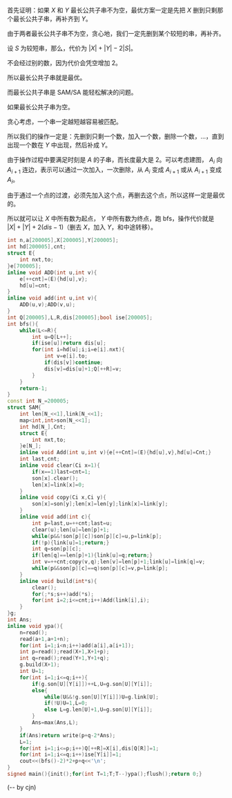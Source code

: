 首先证明：如果 $X$ 和 $Y$ 最长公共子串不为空，最优方案一定是先把 $X$ 删到只剩那个最长公共子串，再补齐到 $Y$。

由于两者最长公共子串不为空，贪心地，我们一定先删到某个较短的串，再补齐。

设 $S$ 为较短串，那么，代价为 $|X|+|Y|-2|S|$。

不会经过别的数，因为代价会凭空增加 $2$。

所以最长公共子串就是最优。

而最长公共子串是 SAM/SA 能轻松解决的问题。

如果最长公共子串为空。

贪心考虑，一个串一定越短越容易被匹配。

所以我们的操作一定是：先删到只剩一个数，加入一个数，删除一个数，$\dots$，直到出现一个数在 $Y$ 中出现，然后补成 $Y$。

由于操作过程中要满足时刻是 $A$ 的子串，而长度最大是 $2$。可以考虑建图， $A_i$ 向 $A_{i+1}$ 连边，表示可以通过一次加入，一次删除，从 $A_i$ 变成 $A_{i+1}$ 或从 $A_{i+1}$ 变成 $A_i$。

由于通过一个点的过渡，必须先加入这个点，再删去这个点，所以这样一定是最优的。

所以就可以让 $X$ 中所有数为起点， $Y$ 中所有数为终点，跑 bfs，操作代价就是 $|X|+|Y|+2 (dis-1)$（删去 $X$，加入 $Y$，和中途转移）。

```cpp
int n,a[200005],X[200005],Y[200005];
int hd[200005],cnt;
struct E{
	int nxt,to;
}e[700005];
inline void ADD(int u,int v){
	e[++cnt]=(E){hd[u],v};
	hd[u]=cnt;
}
inline void add(int u,int v){
	ADD(u,v);ADD(v,u);
}
int Q[200005],L,R,dis[200005];bool ise[200005];
int bfs(){
	while(L<=R){
		int u=Q[L++];
		if(ise[u])return dis[u];
		for(int i=hd[u];i;i=e[i].nxt){
			int v=e[i].to;
			if(dis[v])continue;
			dis[v]=dis[u]+1;Q[++R]=v;
		}
	}
	return-1;
}
const int N_=200005;
struct SAM{
	int len[N_<<1],link[N_<<1];
	map<int,int>son[N_<<1];
	int hd[N_],Cnt;
	struct E{
		int nxt,to;
	}e[N_];
	inline void Add(int u,int v){e[++Cnt]=(E){hd[u],v},hd[u]=Cnt;}
	int last,cnt;
	inline void clear(Ci x=1){
		if(x==1)last=cnt=1;
		son[x].clear();
		len[x]=link[x]=0;
	}
	inline void copy(Ci x,Ci y){
		son[x]=son[y];len[x]=len[y];link[x]=link[y];
	}
	inline void add(int c){
		int p=last,u=++cnt;last=u;
		clear(u);len[u]=len[p]+1;
		while(p&&!son[p][c])son[p][c]=u,p=link[p];
		if(!p){link[u]=1;return;}
		int q=son[p][c];
		if(len[q]==len[p]+1){link[u]=q;return;}
		int v=++cnt;copy(v,q);len[v]=len[p]+1;link[u]=link[q]=v;
		while(p&&son[p][c]==q)son[p][c]=v,p=link[p];
	}
	inline void build(int*s){
		clear();
		for(;*s;s++)add(*s);
		for(int i=2;i<=cnt;i++)Add(link[i],i);
	}
}g;
int Ans;
inline void ypa(){
	n=read();
	read(a+1,a+1+n);
	for(int i=1;i<n;i++)add(a[i],a[i+1]);
	int p=read();read(X+1,X+1+p);
	int q=read();read(Y+1,Y+1+q);
	g.build(X+1);
	int U=1;
	for(int i=1;i<=q;i++){
		if(g.son[U][Y[i]])++L,U=g.son[U][Y[i]];
		else{
			while(U&&!g.son[U][Y[i]])U=g.link[U];
			if(!U)U=1,L=0;
			else L=g.len[U]+1,U=g.son[U][Y[i]];
		}
		Ans=max(Ans,L);
	}
	if(Ans)return write(p+q-2*Ans);
	L=1;
	for(int i=1;i<=p;i++)Q[++R]=X[i],dis[Q[R]]=1;
	for(int i=1;i<=q;i++)ise[Y[i]]=1;
	cout<<(bfs()-2)*2+p+q<<'\n';
}
signed main(){init();for(int T=1;T;T--)ypa();flush();return 0;}
```

(-- by cjn)